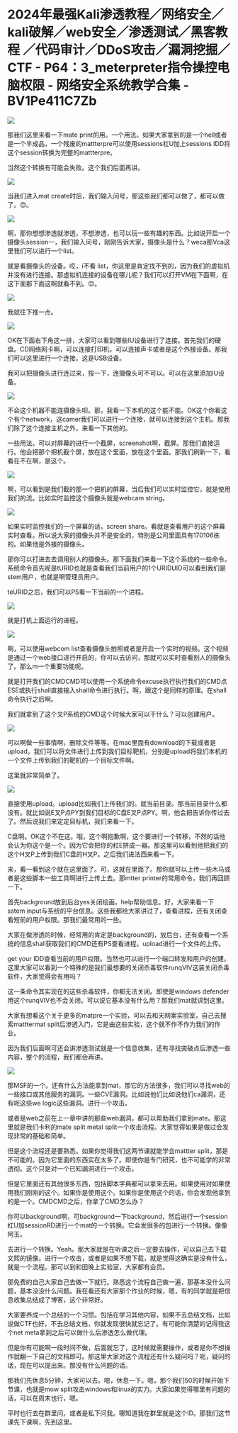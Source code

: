 # 2024年最强Kali渗透教程／网络安全／kali破解／web安全／渗透测试／黑客教程 ／代码审计／DDoS攻击／漏洞挖掘／CTF - P64：3_meterpreter指令操控电脑权限 - 网络安全系统教学合集 - BV1Pe411C7Zb

![](img/b35987d6dd294a26a3a021e47888eb2a_0.png)

那我们这里来看一下mate print的用。一个用法。如果大家拿到的是一个hell或者是一个半成品，一个残废的mattterpre可以使用sessions杠U加上sessions IDD将这个session转换为完整的mattterpre。

当然这个转换有可能会失败。这个我们后面再讲。

![](img/b35987d6dd294a26a3a021e47888eb2a_2.png)

当我们进入mat create时后，我们输入问号，那这些我们都可以做了，都可以做了。😊。

![](img/b35987d6dd294a26a3a021e47888eb2a_4.png)

啊，那你想想渗透就渗透，不想渗透，也可以玩一些有趣的东西。比如说开启一个摄像头session一，我们输入问号，刚刚告诉大家，摄像头是什么？weca那Vca这里我们可以进行一个list。

就是看摄像头的设备。哎，i不看 list，你这里是肯定找不到的，因为我们的虚拟机并没有进行连接。那虚拟机连接的设备在哪儿呢？我们可以打开VM在下面啊，在这下面那下面这啊就看不到。😊。



![](img/b35987d6dd294a26a3a021e47888eb2a_6.png)

我就往下推一点。

![](img/b35987d6dd294a26a3a021e47888eb2a_8.png)

OK在下面右下角这一排，大家可以看到哪些IU设备进行了连接。首先我们的硬盘。CD网络网卡啊，可以连接打印机，可以连接声卡或者是这个外接设备。那我们可以这里进行一个连接。这是USB设备。

我可以把摄像头进行连过来，按一下，连摄像头可不可以。可以在这里添加IU设备。

![](img/b35987d6dd294a26a3a021e47888eb2a_10.png)

不会这个机器不能连摄像头呗。那，我看一下本机的这个能不能。OK这个你看这个有个network，这camer我们可以进行一个连接，就可以连接到这个主机。那我们除了这个连接主机之外，来看一下其他的。

一些用法。可以对屏幕的进行一个截屏，screenshot啊，截屏。那我们直接运行。他会把那个把机截个屏，放在这个里面，放在这个里面。那我们刷新一下，看看在不在啊，是这个。



![](img/b35987d6dd294a26a3a021e47888eb2a_12.png)

啊，可以看到是我们截的那一个把机的屏幕，当后我们可以实时监控它，就是使用我们的流。比如实时监控这个摄像头就是webcam string。



![](img/b35987d6dd294a26a3a021e47888eb2a_14.png)

如果实时监控我们的一个屏幕的话，screen share。看就是查看用户的这个屏幕实时查看。所以说大家的摄像头并不是安全的，特别是公司里面具有170106栋的。如果他是外接的摄像头。

那你可以打进去去调用别人的摄像头。那下面我们来看一下这个系统的一些命令。系统命令首先呢是tURID也就是查看我们当前用户的1个URIDUID可以看到我们是stem用户，也就是啊管理员用户。

teURID之后，我们可以PS看一下当前的一个进程。

![](img/b35987d6dd294a26a3a021e47888eb2a_16.png)

就是打机上面运行的进程。

![](img/b35987d6dd294a26a3a021e47888eb2a_18.png)

啊，可以使用webcom list查看摄像头拍照或者是开启一个实时的视频。这个视频是通过一个web接口进行开启的，你可以去访问，那就可以实时查看别人的摄像头了。那么m一个重要功能呢。

就是打开我们的CMDCMD可以使用一个系统命令excuse执行执行我们的CMD点ESE或执行shall直接输入shall命令进行执行。啊，跟这个是同样的原理。在shall命令执行之后啊。

我们就拿到了这个叉P系统的CMD这个时候大家可以干什么？可以创建用户。

![](img/b35987d6dd294a26a3a021e47888eb2a_20.png)

可以啊做一些事情啊，删除文件等等。在mac里面有download的下载或者是upload，我们可以将文件进行上传到我们目标靶机，分别是upload将我们本机的一个文件上传到我们的靶机的一个目标文件啊。

这里就非常简单了。

![](img/b35987d6dd294a26a3a021e47888eb2a_22.png)

直接使用upload。upload比如我们上传我们的。就当前目录。那当前目录什么都没有。就比如说E叉P点PY到我们目标的C盘E叉P点PY。啊，他会把告诉你传过去了。然后说我们来定定目标机，我们来看一下。

C盘啊。OK这个不在这。哦，这个啊抱歉啊，这个要进行一个转移，不然的话他会认为你这个是一个。因为它会把你的杠E拼成一器。那这里可以看到他把我们的这个H叉P上传到我们C盘的H叉P。之后我们进法西来看一下。

来，看一看到这个就在这里面了。可，这就在里面了。那你就可以上传一些木马或者是这些脚本一些工具啊进行上传上去。那mtter printer的常用命令，我们再回顾一下。

首先background放到后台yes关闭绘画，help帮助信息。好，大家来看一下sstem input与系统的平台信息。这些我都给大家讲过了，查看进程，还有关闭查看短前的用户权限。那我们最常用的一些。

大家在做渗透的时候，经常用的肯定是background的，放后台，还有查看一个系统的信息shall获取我们的CMD还有PS查看进程。upload进行一个文件的上传。

get your IDD查看当前的用户权限。当然也可以进行一个端口转发和用户的创建。这里大家可以看到一个特殊的是我们最想要的关闭杀毒软件runqVIV这装关闭杀毒软件，大家觉得会有用吗？

这一条命令其实现在的这些杀毒软件，你都无法关闭。即使是windows defender用这个runqVIV也不会关闭。可以说它基本没有什么用？那我们mat就讲到这里。

大家有想看这个关于更多的matpre一个实验，可以去和天网案实验室，自己去搜索matttermat split后渗透入门，它是由这些实验，这个就不作不作为我们的作业。

因为我们后面啊可还会讲渗透测试就是一个信息收集，还有寻找突破点后渗透一些内容，整个的流程，我们都会再讲。



![](img/b35987d6dd294a26a3a021e47888eb2a_24.png)

那MSF的一个。还有什么方法能拿到mat，那它的方法很多，我们可以寻找web的一些接口或其他服务的漏洞。一些CVE漏洞。比如说他们比如说他们ca漏洞，还有呃这些we logic这些漏洞。进行一个攻击。

或者是web之前在上一章中讲的那些web漏洞，都可以帮助我们拿到mate。那这里就是我们卡利的mate split metal split一个攻击流程。大家觉得如果是做过会发现非常的基础和简单。

但是这个流程还是要熟悉。如果你觉得我们这两节课就能学会mattter split，那是不可能的。因为它里面的东西实在太多了。即使你是专门研究，也不可能学的非常透彻。这个只是对一个已知漏洞进行一个攻击。

但是它里面还有其他很多东西，包括脚本字典都可以拿来去用。如果使用对如果使用我们刚刚的这个。如果你是使用这个。如果你是使用这个的话，你会发现他拿到的是一个。CMDCMD之后，你拿了CMD怎么办？

你可以background啊，可background一下background，然后进行一个session杠U加sessionRD进行一个mat的一个转换。它会发很多的包进行一个转换。像像阿玉。

去进行一个转换。Yeah。那大家就是在听课之后一定要去操作，可以自己去下载文熙的镜像。进行一个攻击，或者是如果不想下载，就是觉得这确实是没有什么，就是一个流程。那可以到和田晚上实验室，大家都有会员。

那免费的自己大家自己去做一下就行。熟悉这个流程自己做一遍，那基本没什么问题，基本没没什么问题。我在看还有大家那个作业的时候，嗯，有的同学就是把信息收集总结成了博客，这个非常好。

大家要养成一个总结的一个习惯。包括在学习其他内容，如果不去总结文档，比如说做CTF也好，不去总结文档，你就发现很快就忘记了。有可能你清楚的记得我这个net meta拿到之后可以做什么后渗透怎么做代理。

但是你有可能啊一段时间不做，后面就忘了，这时候就需要操作，或者是你不想操作就翻一下自己的文档即可。那这里大家对这个流程还有什么疑问吗？呃，疑问的话，现在可以提出来。那没有什么问题的话。

那我们先休息5分钟，大家可以去。嗯，休息一下。嗯，那个我们50的时候开始下节课，也就是mow split攻击windows和linux的实力。大家如果觉得哪里有问题的话，可以在周末也行，嗯。

平时也行去在群里问，或者是私下问我。哪知道我在群里就是这个ID。那我们这节课先下课啊，先到这里。